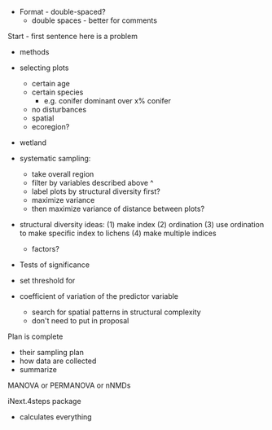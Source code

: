 - Format - double-spaced?
	- double spaces - better for comments

Start - first sentence
here is a problem 


- methods

- selecting plots
	- certain age
	- certain species
		- e.g. conifer dominant over x% conifer
	- no disturbances
	- spatial
	- ecoregion?
- wetland 
- systematic sampling:
	- take overall region
	- filter by variables described above ^
	- label plots by structural diversity first?
	- maximize variance
	- then  maximize variance of distance between plots?

- structural diversity ideas:
	(1) make index
	(2) ordination 
	(3) use ordination to make specific index to lichens
	(4) make multiple indices
	- factors?


- Tests of significance

- set threshold for 
- coefficient of variation of the predictor variable
	- search for spatial patterns in structural complexity
	- don't need to put in proposal


Plan is complete
- their sampling plan
- how data are collected
- summarize 


MANOVA or PERMANOVA or nNMDs 

iNext.4steps package
- calculates everything 